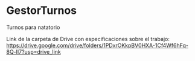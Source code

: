 # GestorTurnos
Turnos para natatorio

Link de la carpeta de Drive con especificaciones sobre el trabajo:
https://drive.google.com/drive/folders/1PDxrOKkpBV0HXA-1Cf4Wf6hFq-8Q-lI7?usp=drive_link